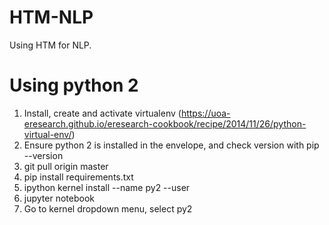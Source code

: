 # HTM-NLP
Using HTM for NLP.

# Using python 2
1. Install, create and activate virtualenv (https://uoa-eresearch.github.io/eresearch-cookbook/recipe/2014/11/26/python-virtual-env/)
2. Ensure python 2 is installed in the envelope, and check version with pip --version
3. git pull origin master
4. pip install requirements.txt
5. ipython kernel install --name py2 --user
6. jupyter notebook
7. Go to kernel dropdown menu, select py2
